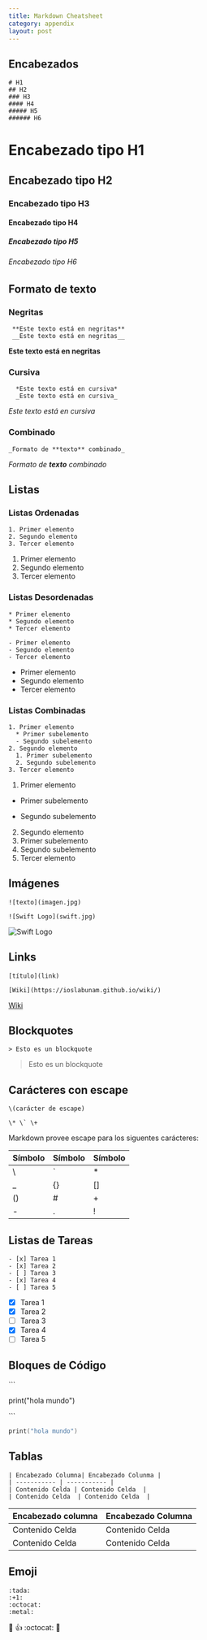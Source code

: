 ```yaml
---
title: Markdown Cheatsheet
category: appendix
layout: post
---
```


## Encabezados

```
# H1
## H2
### H3
#### H4
##### H5
###### H6
```

# Encabezado tipo H1
## Encabezado tipo  H2
### Encabezado tipo  H3
####  Encabezado tipo H4
#####  Encabezado tipo H5
######  Encabezado tipo H6

## Formato de texto

### Negritas
 ```
  **Este texto está en negritas**
  __Este texto está en negritas__
```
 **Este texto está en negritas**

### Cursiva

```
  *Este texto está en cursiva*
  _Este texto está en cursiva_
```
 _Este texto está en cursiva_


### Combinado

 ```
_Formato de **texto** combinado_
 ```

 _Formato de **texto** combinado_



## Listas
### Listas Ordenadas
```
1. Primer elemento
2. Segundo elemento
3. Tercer elemento
```
1. Primer elemento
2. Segundo elemento
3. Tercer elemento

### Listas Desordenadas
```
* Primer elemento
* Segundo elemento
* Tercer elemento

- Primer elemento
- Segundo elemento
- Tercer elemento
```

* Primer elemento
* Segundo elemento
* Tercer elemento

### Listas Combinadas

```
1. Primer elemento
  * Primer subelemento
  - Segundo subelemento
2. Segundo elemento
  1. Primer subelemento
  2. Segundo subelemento
3. Tercer elemento
```

1. Primer elemento
  * Primer subelemento
  - Segundo subelemento
2. Segundo elemento
  1. Primer subelemento
  2. Segundo subelemento
3. Tercer elemento

## Imágenes
```
![texto](imagen.jpg)

![Swift Logo](swift.jpg)

```

![Swift Logo](https://camo.githubusercontent.com/de32b354687f1cd9b05a89e4aa03c7f2d311f294/68747470733a2f2f73776966742e6f72672f6173736574732f696d616765732f73776966742e737667)


## Links
```
[título](link)

[Wiki](https://ioslabunam.github.io/wiki/)
```
[Wiki](https://ioslabunam.github.io/wiki/)

## Blockquotes
```
> Esto es un blockquote
```
> Esto es un blockquote

## Carácteres con escape
```
\(carácter de escape)

\* \` \+
```

Markdown provee escape para los siguentes carácteres:

| Símbolo | Símbolo | Símbolo |
| ----------- | ----------- |----------- |
| \\  | \` | \* |
| \_ | \{\} |  \[\] |
| \(\) | \# | \+ |
| \- | \. | \! |

## Listas de Tareas
 ```
- [x] Tarea 1
- [x] Tarea 2
- [ ] Tarea 3
- [x] Tarea 4
- [ ] Tarea 5
```
- [x] Tarea 1
- [x] Tarea 2
- [ ] Tarea 3
- [x] Tarea 4
- [ ] Tarea 5

## Bloques de Código
\```

print("hola mundo")

\```


``` swift
print("hola mundo")
```

## Tablas
```
| Encabezado Columna| Encabezado Colunma |
| ----------- | ----------- |
| Contenido Celda | Contenido Celda  |
| Contenido Celda  | Contenido Celda  |
```

| Encabezado columna| Encabezado Columna |
| ----------- | ----------- |
| Contenido Celda | Contenido Celda  |
| Contenido Celda  | Contenido Celda  |

## Emoji
```
:tada:
:+1:
:octocat:
:metal:
```
:tada: :+1: :octocat: :metal:
